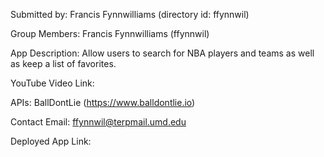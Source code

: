 Submitted by: Francis Fynnwilliams (directory id: ffynnwil)

Group Members: Francis Fynnwilliams (ffynnwil)

App Description: Allow users to search for NBA players and teams as well as keep a list of favorites.

YouTube Video Link:

APIs: BallDontLie (https://www.balldontlie.io)

Contact Email: ffynnwil@terpmail.umd.edu

Deployed App Link: